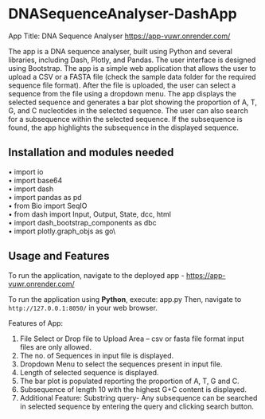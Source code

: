 ﻿# DNASequenceAnalyser-DashApp

App Title: DNA Sequence Analyser https://app-vuwr.onrender.com/

The app is a DNA sequence analyser, built using Python and several libraries, including Dash, Plotly, and Pandas. The user interface is designed using Bootstrap. The app is a simple web application that allows the user to upload a CSV or a FASTA file (check the sample data folder for the required sequence file format). After the file is uploaded, the user can select a sequence from the file using a dropdown menu. The app displays the selected sequence and generates a bar plot showing the proportion of A, T, G, and C nucleotides in the selected sequence. The user can also search for a subsequence within the selected sequence. If the subsequence is found, the app highlights the subsequence in the displayed sequence.
## Installation and modules needed

•	import io\
•	import base64\
•	import dash\
•	import pandas as pd\
•	from Bio import SeqIO\
•	from dash import Input, Output, State, dcc, html\
•	import dash_bootstrap_components as dbc\
•	import plotly.graph_objs as go\


## Usage and Features
To run the application, navigate to the deployed app - https://app-vuwr.onrender.com/

To run the application using **Python**, execute:
app.py
Then, navigate to ` http://127.0.0.1:8050/ ` in your web browser.

Features of App:
1.	File Select or Drop file to Upload Area – csv or fasta file format input files are only allowed.
2.	The no. of Sequences in input file is displayed.
3.	Dropdown Menu to select the sequences present in input file.
4.	Length of selected sequence is displayed.
5.	The bar plot is populated reporting the proportion of A, T, G and C.
6.	Subsequence of length 10 with the highest G+C content is displayed.
7.	Additional Feature: Substring query- Any subsequence can be searched in selected sequence by entering the query and clicking search button.
 
